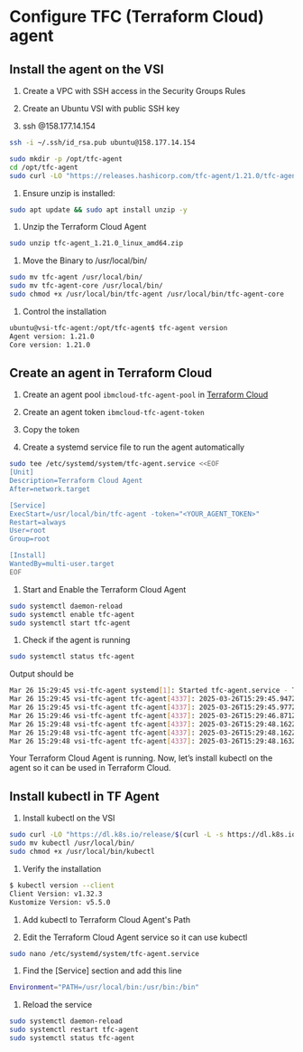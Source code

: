 # Configure TFC (Terraform Cloud) agent

## Install the agent on the VSI

1. Create a VPC with SSH access in the Security Groups Rules

1. Create an Ubuntu VSI with public SSH key

1. ssh @158.177.14.154
```sh
ssh -i ~/.ssh/id_rsa.pub ubuntu@158.177.14.154
```

```sh
sudo mkdir -p /opt/tfc-agent
cd /opt/tfc-agent
sudo curl -LO "https://releases.hashicorp.com/tfc-agent/1.21.0/tfc-agent_1.21.0_linux_amd64.zip"
```

1. Ensure unzip is installed:
```sh
sudo apt update && sudo apt install unzip -y
```

1. Unzip the Terraform Cloud Agent
```sh
sudo unzip tfc-agent_1.21.0_linux_amd64.zip
```

1. Move the Binary to /usr/local/bin/
```sh
sudo mv tfc-agent /usr/local/bin/
sudo mv tfc-agent-core /usr/local/bin/
sudo chmod +x /usr/local/bin/tfc-agent /usr/local/bin/tfc-agent-core
```

1. Control the installation
```sh
ubuntu@vsi-tfc-agent:/opt/tfc-agent$ tfc-agent version
Agent version: 1.21.0
Core version: 1.21.0
```

## Create an agent in Terraform Cloud

1. Create an agent pool `ibmcloud-tfc-agent-pool` in [Terraform Cloud](https://app.terraform.io/app/lionelmace/settings/agents)

1. Create an agent token `ibmcloud-tfc-agent-token`

1. Copy the token

1. Create a systemd service file to run the agent automatically
```sh
sudo tee /etc/systemd/system/tfc-agent.service <<EOF
[Unit]
Description=Terraform Cloud Agent
After=network.target

[Service]
ExecStart=/usr/local/bin/tfc-agent -token="<YOUR_AGENT_TOKEN>"
Restart=always
User=root
Group=root

[Install]
WantedBy=multi-user.target
EOF
```

1. Start and Enable the Terraform Cloud Agent
```sh
sudo systemctl daemon-reload
sudo systemctl enable tfc-agent
sudo systemctl start tfc-agent
```

1. Check if the agent is running
```sh
sudo systemctl status tfc-agent
```

Output should be

```sh
Mar 26 15:29:45 vsi-tfc-agent systemd[1]: Started tfc-agent.service - Terraform Cloud Agent.
Mar 26 15:29:45 vsi-tfc-agent tfc-agent[4337]: 2025-03-26T15:29:45.947Z [INFO]  agent: Starting: agent_version=1.21.0 os=linux arch=amd64
Mar 26 15:29:45 vsi-tfc-agent tfc-agent[4337]: 2025-03-26T15:29:45.977Z [INFO]  core: Starting: version=1.21.0
Mar 26 15:29:46 vsi-tfc-agent tfc-agent[4337]: 2025-03-26T15:29:46.871Z [INFO]  core: Agent registered successfully with HCP Terraform: a>
Mar 26 15:29:48 vsi-tfc-agent tfc-agent[4337]: 2025-03-26T15:29:48.162Z [INFO]  agent: Newer core versions are available, but are ignored>
Mar 26 15:29:48 vsi-tfc-agent tfc-agent[4337]: 2025-03-26T15:29:48.162Z [INFO]  agent: Core version is up to date: version=1.21.0
Mar 26 15:29:48 vsi-tfc-agent tfc-agent[4337]: 2025-03-26T15:29:48.163Z [INFO]  core: Waiting for next job
```

Your Terraform Cloud Agent is running. Now, let’s install kubectl on the agent so it can be used in Terraform Cloud.

## Install kubectl in TF Agent

1. Install kubectl on the VSI

```sh
sudo curl -LO "https://dl.k8s.io/release/$(curl -L -s https://dl.k8s.io/release/stable.txt)/bin/linux/amd64/kubectl"
sudo mv kubectl /usr/local/bin/
sudo chmod +x /usr/local/bin/kubectl
```

1. Verify the installation

```sh
$ kubectl version --client
Client Version: v1.32.3
Kustomize Version: v5.5.0
```

1. Add kubectl to Terraform Cloud Agent's Path

1. Edit the Terraform Cloud Agent service so it can use kubectl

```sh
sudo nano /etc/systemd/system/tfc-agent.service
```

1. Find the [Service] section and add this line
```sh
Environment="PATH=/usr/local/bin:/usr/bin:/bin"
```

1. Reload the service
```sh
sudo systemctl daemon-reload
sudo systemctl restart tfc-agent
sudo systemctl status tfc-agent
```
